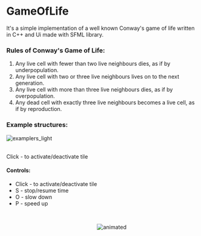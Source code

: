 # GameOfLife

It's a simple implementation of a well known Conway's game of life written in C++ and Ui made with SFML library.
<br>
### Rules of Conway's Game of Life:
<ol>
  <li>Any live cell with fewer than two live neighbours dies, as if by underpopulation.</li>
  <li>Any live cell with two or three live neighbours lives on to the next generation.</li>
  <li>Any live cell with more than three live neighbours dies, as if by overpopulation.</li>
  <li>Any dead cell with exactly three live neighbours becomes a live cell, as if by reproduction.</li>
</ol>

### Example structures:

![examplers_light](https://user-images.githubusercontent.com/80967661/162576501-eb9f34d0-fde1-43d6-ae85-dba594256fa3.png)

<br>Click - to activate/deactivate tile
<br>
#### Controls:
<ul>
<li>Click - to activate/deactivate tile</li>
<li>S - stop/resume time</li>
<li>O - slow down</li>
<li>P - speed up</li>
<ul>
<br>
<p align="center">
  <img src="https://media.giphy.com/media/t7UohfdpAPhxZhYI19/giphy.gif" alt="animated" />
</p>
